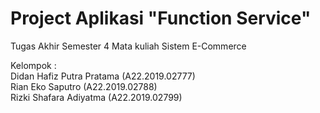 # Project Aplikasi "Function Service"
Tugas Akhir Semester 4
Mata kuliah Sistem E-Commerce

Kelompok :<br>
Didan Hafiz Putra Pratama (A22.2019.02777)<br>
Rian Eko Saputro (A22.2019.02788)<br>
Rizki Shafara Adiyatma (A22.2019.02799)

